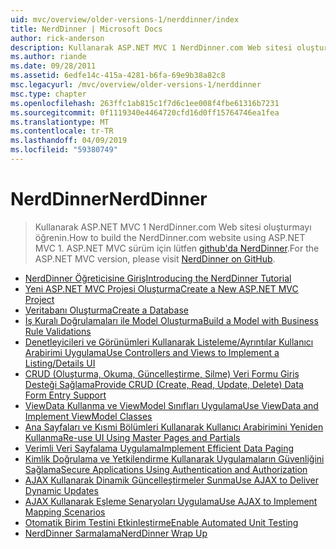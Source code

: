 ```yaml
---
uid: mvc/overview/older-versions-1/nerddinner/index
title: NerdDinner | Microsoft Docs
author: rick-anderson
description: Kullanarak ASP.NET MVC 1 NerdDinner.com Web sitesi oluşturmayı öğrenin. ASP.NET MVC 3 sürümü için Github'da nerddinner ziyaret edin.
ms.author: riande
ms.date: 09/28/2011
ms.assetid: 6edfe14c-415a-4281-b6fa-69e9b38a82c8
msc.legacyurl: /mvc/overview/older-versions-1/nerddinner
msc.type: chapter
ms.openlocfilehash: 263ffc1ab815c1f7d6c1ee008f4fbe61316b7231
ms.sourcegitcommit: 0f1119340e4464720cfd16d0ff15764746ea1fea
ms.translationtype: MT
ms.contentlocale: tr-TR
ms.lasthandoff: 04/09/2019
ms.locfileid: "59380749"
---
```

# <a name="nerddinner"></a><span data-ttu-id="5e716-104">NerdDinner</span><span class="sxs-lookup"><span data-stu-id="5e716-104">NerdDinner</span></span>

> <span data-ttu-id="5e716-105">Kullanarak ASP.NET MVC 1 NerdDinner.com Web sitesi oluşturmayı öğrenin.</span><span class="sxs-lookup"><span data-stu-id="5e716-105">How to build the NerdDinner.com website using ASP.NET MVC 1.</span></span> <span data-ttu-id="5e716-106">ASP.NET MVC sürüm için lütfen [github'da NerdDinner](https://github.com/AspNetMVPSamples/NerdDinner).</span><span class="sxs-lookup"><span data-stu-id="5e716-106">For the ASP.NET MVC version, please visit [NerdDinner on GitHub](https://github.com/AspNetMVPSamples/NerdDinner).</span></span>


- [<span data-ttu-id="5e716-107">NerdDinner Öğreticisine Giriş</span><span class="sxs-lookup"><span data-stu-id="5e716-107">Introducing the NerdDinner Tutorial</span></span>](introducing-the-nerddinner-tutorial.md)
- [<span data-ttu-id="5e716-108">Yeni ASP.NET MVC Projesi Oluşturma</span><span class="sxs-lookup"><span data-stu-id="5e716-108">Create a New ASP.NET MVC Project</span></span>](create-a-new-aspnet-mvc-project.md)
- [<span data-ttu-id="5e716-109">Veritabanı Oluşturma</span><span class="sxs-lookup"><span data-stu-id="5e716-109">Create a Database</span></span>](create-a-database.md)
- [<span data-ttu-id="5e716-110">İş Kuralı Doğrulamaları ile Model Oluşturma</span><span class="sxs-lookup"><span data-stu-id="5e716-110">Build a Model with Business Rule Validations</span></span>](build-a-model-with-business-rule-validations.md)
- [<span data-ttu-id="5e716-111">Denetleyicileri ve Görünümleri Kullanarak Listeleme/Ayrıntılar Kullanıcı Arabirimi Uygulama</span><span class="sxs-lookup"><span data-stu-id="5e716-111">Use Controllers and Views to Implement a Listing/Details UI</span></span>](use-controllers-and-views-to-implement-a-listingdetails-ui.md)
- [<span data-ttu-id="5e716-112">CRUD (Oluşturma, Okuma, Güncelleştirme, Silme) Veri Formu Giriş Desteği Sağlama</span><span class="sxs-lookup"><span data-stu-id="5e716-112">Provide CRUD (Create, Read, Update, Delete) Data Form Entry Support</span></span>](provide-crud-create-read-update-delete-data-form-entry-support.md)
- [<span data-ttu-id="5e716-113">ViewData Kullanma ve ViewModel Sınıfları Uygulama</span><span class="sxs-lookup"><span data-stu-id="5e716-113">Use ViewData and Implement ViewModel Classes</span></span>](use-viewdata-and-implement-viewmodel-classes.md)
- [<span data-ttu-id="5e716-114">Ana Sayfaları ve Kısmi Bölümleri Kullanarak Kullanıcı Arabirimini Yeniden Kullanma</span><span class="sxs-lookup"><span data-stu-id="5e716-114">Re-use UI Using Master Pages and Partials</span></span>](re-use-ui-using-master-pages-and-partials.md)
- [<span data-ttu-id="5e716-115">Verimli Veri Sayfalama Uygulama</span><span class="sxs-lookup"><span data-stu-id="5e716-115">Implement Efficient Data Paging</span></span>](implement-efficient-data-paging.md)
- [<span data-ttu-id="5e716-116">Kimlik Doğrulama ve Yetkilendirme Kullanarak Uygulamaların Güvenliğini Sağlama</span><span class="sxs-lookup"><span data-stu-id="5e716-116">Secure Applications Using Authentication and Authorization</span></span>](secure-applications-using-authentication-and-authorization.md)
- [<span data-ttu-id="5e716-117">AJAX Kullanarak Dinamik Güncelleştirmeler Sunma</span><span class="sxs-lookup"><span data-stu-id="5e716-117">Use AJAX to Deliver Dynamic Updates</span></span>](use-ajax-to-deliver-dynamic-updates.md)
- [<span data-ttu-id="5e716-118">AJAX Kullanarak Eşleme Senaryoları Uygulama</span><span class="sxs-lookup"><span data-stu-id="5e716-118">Use AJAX to Implement Mapping Scenarios</span></span>](use-ajax-to-implement-mapping-scenarios.md)
- [<span data-ttu-id="5e716-119">Otomatik Birim Testini Etkinleştirme</span><span class="sxs-lookup"><span data-stu-id="5e716-119">Enable Automated Unit Testing</span></span>](enable-automated-unit-testing.md)
- [<span data-ttu-id="5e716-120">NerdDinner Sarmalama</span><span class="sxs-lookup"><span data-stu-id="5e716-120">NerdDinner Wrap Up</span></span>](nerddinner-wrap-up.md)
